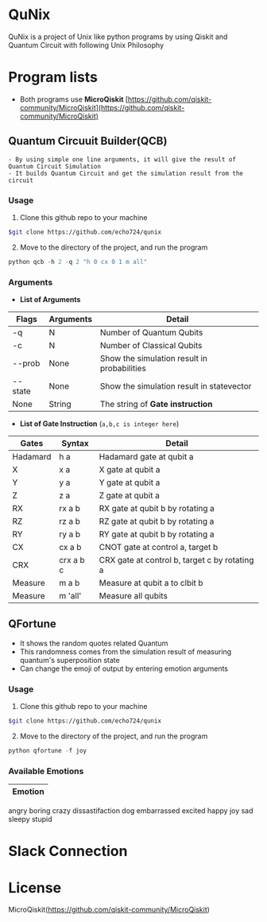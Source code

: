 # QuNix
QuNix is a project of Unix like python programs by using Qiskit and Quantum Circuit with following Unix Philosophy

# Program lists

- Both programs use **MicroQiskit** [https://github.com/qiskit-community/MicroQiskit](https://github.com/qiskit-community/MicroQiskit)

## Quantum Circuuit Builder(QCB)
    
    - By using simple one line arguments, it will give the result of Quantum Circuit Simulation
    - It builds Quantum Circuit and get the simulation result from the circuit

### Usage

1. Clone this github repo to your machine

```Bash
$git clone https://github.com/echo724/qunix
```

2. Move to the directory of the project, and run the program
```Python
python qcb -h 2 -q 2 "h 0 cx 0 1 m all"
```

### Arguments

- **List of Arguments**

Flags|Arguments|Detail
---|---|---
-q|N|Number of Quantum Qubits
-c|N|Number of Classical Qubits
--prob|None|Show the simulation result in probabilities
--state|None|Show the simulation result in statevector
None|String|The string of **Gate instruction**

- **List of Gate Instruction** (`a,b,c is integer here`)

Gates|Syntax|Detail
---|---|---
Hadamard|h a| Hadamard gate at qubit a
X|x a| X gate at qubit a
Y|y a| Y gate at qubit a
Z|z a| Z gate at qubit a
RX|rx a b| RX gate at qubit b by rotating a
RZ|rz a b| RZ gate at qubit b by rotating a
RY|ry a b| RY gate at qubit b by rotating a
CX|cx a b| CNOT gate at control a, target b
CRX|crx a b c| CRX gate at control b, target c by rotating a
Measure|m a b| Measure at qubit a to clbit b
Measure|m 'all'| Measure all qubits

## QFortune

- It shows the random quotes related Quantum
- This randomness comes from the simulation result of measuring quantum's superposition state
- Can change the emoji of output by entering emotion arguments

### Usage

1. Clone this github repo to your machine

```Bash
$git clone https://github.com/echo724/qunix
```

2. Move to the directory of the project, and run the program


```Python
python qfortune -f joy
```

### Available Emotions

Emotion|
---|
angry
boring
crazy
dissastifaction
dog
embarrassed
excited
happy
joy
sad
sleepy
stupid


# Slack Connection


# License

MicroQiskit(https://github.com/qiskit-community/MicroQiskit)
